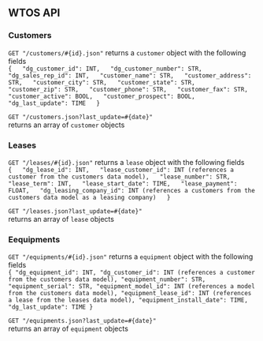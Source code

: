 ## WTOS API

### Customers
`GET "/customers/#{id}.json"` returns a `customer` object with the following fields  
`{  
	"dg_customer_id": INT,  
	"dg_customer_number": STR,  
	"dg_sales_rep_id": INT,  
	"customer_name": STR,  
	"customer_address": STR,  
	"customer_city": STR,  
	"customer_state": STR,  
	"customer_zip": STR,  
	"customer_phone": STR,  
	"customer_fax": STR,  
	"customer_active": BOOL,  
	"customer_prospect": BOOL,  
	"dg_last_update": TIME  
}`  
  
`GET "/customers.json?last_update=#{date}"`  
returns an array of `customer` objects  
  
### Leases  
`GET "/leases/#{id}.json"` returns a `lease` object with the following fields  
`{  
	"dg_lease_id": INT,  
	"lease_customer_id": INT (references a customer from the customers data model),  
	"lease_number": STR,  
	"lease_term": INT,  
	"lease_start_date": TIME,  
	"lease_payment": FLOAT,  
	"dg_leasing_company_id": INT (references a customers from the customers data model as a leasing company)  
}`  
  
`GET "/leases.json?last_update=#{date}"`  
returns an array of `lease` objects
  
### Eequipments  
`GET "/equipments/#{id}.json"` returns a `equipment` object with the following fields  
`{
	"dg_equipment_id": INT,
	"dg_customer_id": INT (references a customer from the customers data model),
	"equipment_number": STR,
	"equipment_serial": STR,
	"equipment_model_id": INT (references a model from the customers data model),
	"equipment_lease_id": INT (references a lease from the leases data model),
	"equipment_install_date": TIME,
	"dg_last_update": TIME
}`  
  
`GET "/equipments.json?last_update=#{date}"`  
returns an array of `equipment` objects